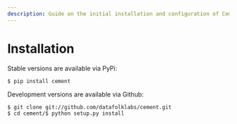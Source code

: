 ```yaml
---
description: Guide on the initial installation and configuration of Cement.
---
```


# Installation

Stable versions are available via PyPi:

```text
$ pip install cement
```

Development versions are available via Github:

```text
$ git clone git://github.com/datafolklabs/cement.git
​$ cd cement/​$ python setup.py install
```

